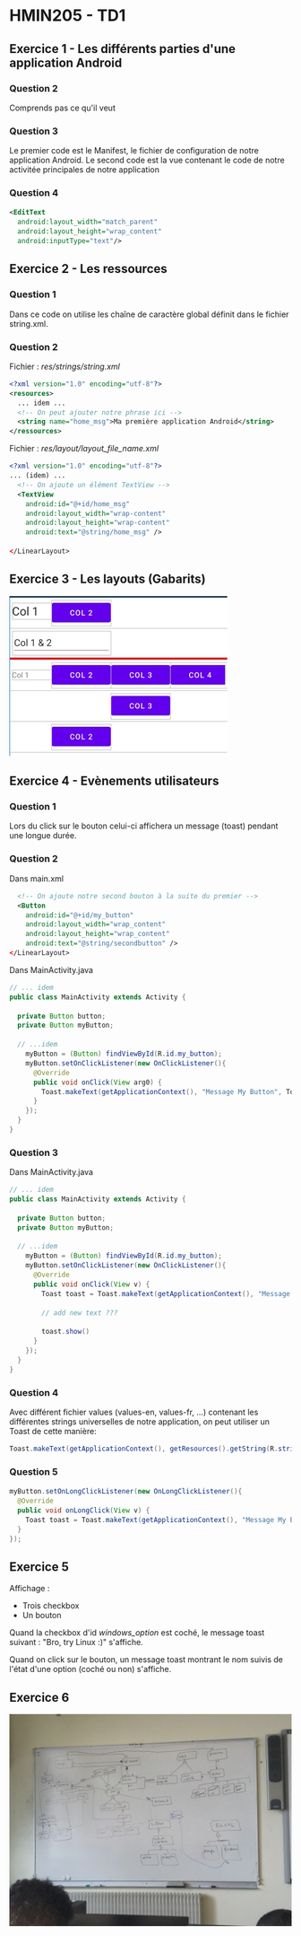 # HMIN205 - TD1

## Exercice 1 - Les différents parties d'une application Android

### Question 2

Comprends pas ce qu'il veut 

### Question 3

Le premier code est le Manifest, le fichier de configuration de notre application Android.
Le second code est la vue contenant le code de notre activitée principales de notre application

### Question 4

```xml
<EditText
  android:layout_width="match_parent"
  android:layout_height="wrap_content"
  android:inputType="text"/>
```

## Exercice 2 - Les ressources

### Question 1

Dans ce code on utilise les chaîne de caractère global définit dans le fichier string.xml.

### Question 2
Fichier : *res/strings/string.xml*
```xml
<?xml version="1.0" encoding="utf-8"?>
<resources>
  ... idem ...
  <!-- On peut ajouter notre phrase ici -->
  <string name="home_msg">Ma première application Android</string>
</ressources>
```

Fichier : *res/layout/layout_file_name.xml*
```xml
<?xml version="1.0" encoding="utf-8"?>
... (idem) ...
  <!-- On ajoute un élément TextView -->
  <TextView
    android:id="@+id/home_msg"
    android:layout_width="wrap-content"
    android:layout_height="wrap-content"
    android:text="@string/home_msg" />

</LinearLayout>
```

## Exercice 3 - Les layouts (Gabarits)

![Exercice 3](https://github.com/DocAmaroo/M1Aigle/blob/master/s2/HMIN205/td/td1/ex3.jpg)

## Exercice 4 - Evènements utilisateurs

### Question 1

Lors du click sur le bouton celui-ci affichera un message (toast) pendant une longue durée.

### Question 2

Dans main.xml
```xml
  <!-- On ajoute notre second bouton à la suite du premier -->
  <Button
    android:id="@+id/my_button"
    android:layout_width="wrap_content"
    android:layout_height="wrap_content"
    android:text="@string/secondbutton" />
</LinearLayout>
```

Dans MainActivity.java
```java
// ... idem
public class MainActivity extends Activity {
  
  private Button button;
  private Button myButton;

  // ...idem
    myButton = (Button) findViewById(R.id.my_button);
    myButton.setOnClickListener(new OnClickListener(){ 
      @Override
      public void onClick(View arg0) {
        Toast.makeText(getApplicationContext(), "Message My Button", Toast.LENGTH_SHORT).show();
      }
    });
  }
}
```

### Question 3

Dans MainActivity.java
```java
// ... idem
public class MainActivity extends Activity {
  
  private Button button;
  private Button myButton;

  // ...idem
    myButton = (Button) findViewById(R.id.my_button);
    myButton.setOnClickListener(new OnClickListener(){ 
      @Override
      public void onClick(View v) {
        Toast toast = Toast.makeText(getApplicationContext(), "Message My Button", Toast.LENGTH_SHORT)

        // add new text ???

        toast.show()  
      }
    });
  }
}
```

### Question 4

Avec différent fichier values (values-en, values-fr, ...) contenant les différentes strings universelles de notre application, on peut utiliser un Toast de cette manière:
```java
Toast.makeText(getApplicationContext(), getResources().getString(R.string.hello), Toast.LENGTH_LONG).show();
```


### Question 5

```java
myButton.setOnLongClickListener(new OnLongClickListener(){ 
  @Override
  public void onLongClick(View v) {
    Toast toast = Toast.makeText(getApplicationContext(), "Message My Button", Toast.LENGTH_SHORT).show();
  }
});
```

## Exercice 5

Affichage :
  - Trois checkbox
  - Un bouton

Quand la checkbox d'id *windows_option* est coché, le message toast suivant : "Bro, try Linux :)" s'affiche.

Quand on click sur le bouton, un message toast montrant le nom suivis de l'état d'une option (coché ou non) s'affiche.

## Exercice 6

![voir ex3.png](https://github.com/DocAmaroo/M1Aigle/blob/master/s2/HMIN205/td/td1/ex6.jpg)